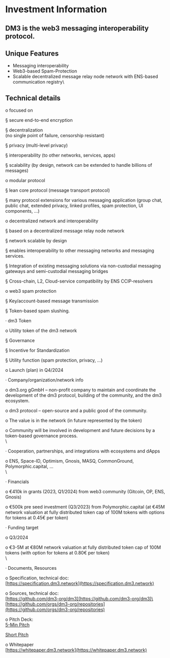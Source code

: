 # Investment Information

## DM3 is the web3 messaging interoperability protocol.

## Unique Features

* Messaging interoperability
* Web3-based Spam-Protection
* Scalable decentralized message relay node network with ENS-based communication registry\


## Technical details

o   focused on

§  secure end-to-end encryption

§  decentralization\
(no single point of failure, censorship resistant)

§  privacy (multi-level privacy)

§  interoperability (to other networks, services, apps)

§  scalability (by design, network can be extended to handle billions of messages)

o   modular protocol

§  lean core protocol (message transport protocol)

§  many protocol extensions for various messaging application (group chat, public chat, extended privacy, linked profiles, spam protection, UI components, …)

o   decentralized network and interoperability

§  based on a decentralized message relay node network

§  network scalable by design

§  enables interoperability to other messaging networks and messaging services.

§  Integration of existing messaging solutions via non-custodial messaging gateways and semi-custodial messaging bridges

§  Cross-chain, L2, Cloud-service compatibility by ENS CCIP-resolvers

o   web3 spam protection

§  Key/account-based message transmission

§  Token-based spam slushing.

&#x20;

·      dm3 Token

o   Utility token of the dm3 network

§  Governance

§  Incentive for Standardization

§  Utility function (spam protection, privacy, …)

o   Launch (plan) in Q4/2024

&#x20;

&#x20;

&#x20;

&#x20;

·      Company/organization/network info

o   dm3.org gGmbH – non-profit company to maintain and coordinate the development of the dm3 protocol, building of the community, and the dm3 ecosystem.

o   dm3 protocol – open-source and a public good of the community.

o   The value is in the network (in future represented by the token)

o   Community will be involved in development and future decisions by a token-based governance process.\
\


·      Cooperation, partnerships, and integrations with ecosystems and dApps

o   ENS, Space-ID, Optimism, Gnosis, MASQ, CommonGround, Polymorphic.capital, …\
\


·      Financials

o   €410k in grants (2023, Q1/2024) from web3 community (Gitcoin, OP, ENS, Gnosis)

o   €500k pre seed investment (Q3/2023) from Polymorphic.capital (at €45M network valuation at fully distributed token cap of 100M tokens with options for tokens at 0.45€ per token)

&#x20;

·      Funding target

o   Q3/2024

o   €3-5M at €80M network valuation at fully distributed token cap of 100M tokens (with option for tokens at 0.80€ per token)\
\


·      Documents, Resources

o   Specification, technical doc:\
[https://specification.dm3.network](https://specification.dm3.network)

o   Sources, technical doc:\
[https://github.com/dm3-org/dm3](https://github.com/dm3-org/dm3)\
[https://github.com/orgs/dm3-org/repositories](https://github.com/orgs/dm3-org/repositories)

o   Pitch Deck:\
[5-Min Pitch](https://drive.google.com/open?id=1vIBo3BIJQsjp1NAR3aas7oWeEQyvAAkg)

[Short Pitch](https://drive.google.com/open?id=1vQ5RaUaRkEyy3cOYLh7wAhkdbLiLhciF)

o   Whitepaper\
[https://whitepaper.dm3.network](https://whitepaper.dm3.network)
